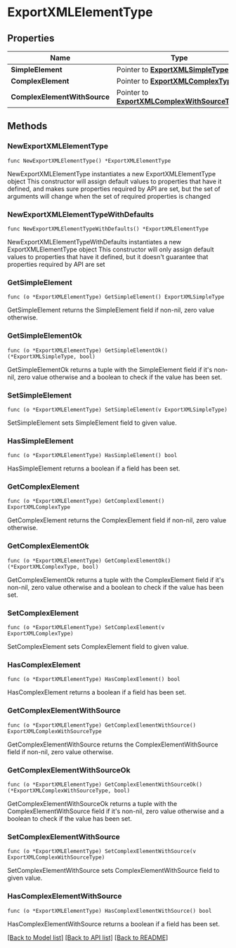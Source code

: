 # ExportXMLElementType

## Properties

Name | Type | Description | Notes
------------ | ------------- | ------------- | -------------
**SimpleElement** | Pointer to [**ExportXMLSimpleType**](ExportXMLSimpleType.md) |  | [optional] 
**ComplexElement** | Pointer to [**ExportXMLComplexType**](ExportXMLComplexType.md) |  | [optional] 
**ComplexElementWithSource** | Pointer to [**ExportXMLComplexWithSourceType**](ExportXMLComplexWithSourceType.md) |  | [optional] 

## Methods

### NewExportXMLElementType

`func NewExportXMLElementType() *ExportXMLElementType`

NewExportXMLElementType instantiates a new ExportXMLElementType object
This constructor will assign default values to properties that have it defined,
and makes sure properties required by API are set, but the set of arguments
will change when the set of required properties is changed

### NewExportXMLElementTypeWithDefaults

`func NewExportXMLElementTypeWithDefaults() *ExportXMLElementType`

NewExportXMLElementTypeWithDefaults instantiates a new ExportXMLElementType object
This constructor will only assign default values to properties that have it defined,
but it doesn't guarantee that properties required by API are set

### GetSimpleElement

`func (o *ExportXMLElementType) GetSimpleElement() ExportXMLSimpleType`

GetSimpleElement returns the SimpleElement field if non-nil, zero value otherwise.

### GetSimpleElementOk

`func (o *ExportXMLElementType) GetSimpleElementOk() (*ExportXMLSimpleType, bool)`

GetSimpleElementOk returns a tuple with the SimpleElement field if it's non-nil, zero value otherwise
and a boolean to check if the value has been set.

### SetSimpleElement

`func (o *ExportXMLElementType) SetSimpleElement(v ExportXMLSimpleType)`

SetSimpleElement sets SimpleElement field to given value.

### HasSimpleElement

`func (o *ExportXMLElementType) HasSimpleElement() bool`

HasSimpleElement returns a boolean if a field has been set.

### GetComplexElement

`func (o *ExportXMLElementType) GetComplexElement() ExportXMLComplexType`

GetComplexElement returns the ComplexElement field if non-nil, zero value otherwise.

### GetComplexElementOk

`func (o *ExportXMLElementType) GetComplexElementOk() (*ExportXMLComplexType, bool)`

GetComplexElementOk returns a tuple with the ComplexElement field if it's non-nil, zero value otherwise
and a boolean to check if the value has been set.

### SetComplexElement

`func (o *ExportXMLElementType) SetComplexElement(v ExportXMLComplexType)`

SetComplexElement sets ComplexElement field to given value.

### HasComplexElement

`func (o *ExportXMLElementType) HasComplexElement() bool`

HasComplexElement returns a boolean if a field has been set.

### GetComplexElementWithSource

`func (o *ExportXMLElementType) GetComplexElementWithSource() ExportXMLComplexWithSourceType`

GetComplexElementWithSource returns the ComplexElementWithSource field if non-nil, zero value otherwise.

### GetComplexElementWithSourceOk

`func (o *ExportXMLElementType) GetComplexElementWithSourceOk() (*ExportXMLComplexWithSourceType, bool)`

GetComplexElementWithSourceOk returns a tuple with the ComplexElementWithSource field if it's non-nil, zero value otherwise
and a boolean to check if the value has been set.

### SetComplexElementWithSource

`func (o *ExportXMLElementType) SetComplexElementWithSource(v ExportXMLComplexWithSourceType)`

SetComplexElementWithSource sets ComplexElementWithSource field to given value.

### HasComplexElementWithSource

`func (o *ExportXMLElementType) HasComplexElementWithSource() bool`

HasComplexElementWithSource returns a boolean if a field has been set.


[[Back to Model list]](../README.md#documentation-for-models) [[Back to API list]](../README.md#documentation-for-api-endpoints) [[Back to README]](../README.md)


